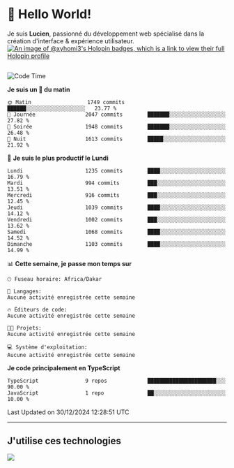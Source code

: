 # 👋 Hello World!

Je suis **Lucien**, passionné du développement web spécialisé dans la création d'interface & expérience utilisateur.
[![An image of @xyhomi3's Holopin badges, which is a link to view their full Holopin profile](https://holopin.me/xyhomi3)](https://holopin.io/@xyhomi3)

##

<!--START_SECTION:waka-->
![Code Time](http://img.shields.io/badge/Code%20Time-2%2C834%20hrs%2050%20mins-blue)

**Je suis un 🐤 du matin** 

```text
🌞 Matin                  1749 commits        ██████░░░░░░░░░░░░░░░░░░░   23.77 % 
🌆 Journée                2047 commits        ███████░░░░░░░░░░░░░░░░░░   27.82 % 
🌃 Soirée                 1948 commits        ███████░░░░░░░░░░░░░░░░░░   26.48 % 
🌙 Nuit                   1613 commits        █████░░░░░░░░░░░░░░░░░░░░   21.92 % 
```
📅 **Je suis le plus productif le Lundi** 

```text
Lundi                    1235 commits        ████░░░░░░░░░░░░░░░░░░░░░   16.79 % 
Mardi                    994 commits         ███░░░░░░░░░░░░░░░░░░░░░░   13.51 % 
Mercredi                 916 commits         ███░░░░░░░░░░░░░░░░░░░░░░   12.45 % 
Jeudi                    1039 commits        ████░░░░░░░░░░░░░░░░░░░░░   14.12 % 
Vendredi                 1002 commits        ███░░░░░░░░░░░░░░░░░░░░░░   13.62 % 
Samedi                   1068 commits        ████░░░░░░░░░░░░░░░░░░░░░   14.52 % 
Dimanche                 1103 commits        ████░░░░░░░░░░░░░░░░░░░░░   14.99 % 
```


📊 **Cette semaine, je passe mon temps sur** 

```text
🕑︎ Fuseau horaire: Africa/Dakar

💬 Langages: 
Aucune activité enregistrée cette semaine

🔥 Éditeurs de code: 
Aucune activité enregistrée cette semaine

🐱‍💻 Projets: 
Aucune activité enregistrée cette semaine

💻 Système d'exploitation: 
Aucune activité enregistrée cette semaine
```

**Je code principalement en TypeScript** 

```text
TypeScript               9 repos             ██████████████████████░░░   90.00 % 
JavaScript               1 repo              ██░░░░░░░░░░░░░░░░░░░░░░░   10.00 % 
```




 Last Updated on 30/12/2024 12:28:51 UTC
<!--END_SECTION:waka-->
---

## J'utilise ces technologies

<p align="left">
  <a href="https://skillicons.dev">
    <img src="https://skillicons.dev/icons?i=ts,js,md,scss,tailwind,react,docker,express,astro,vite,nextjs,vercel,figma,ableton" />
  </a>
</p>

